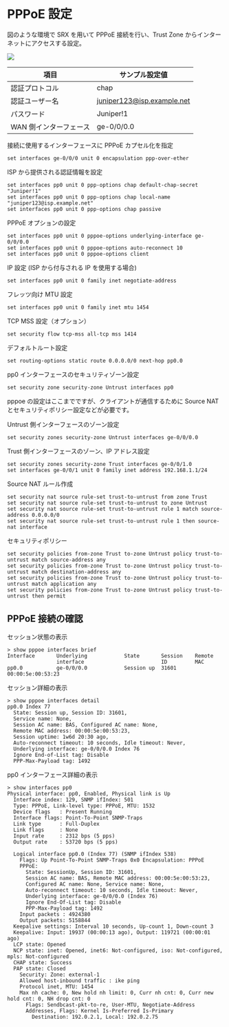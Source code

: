 # PPPoE 設定

図のような環境で SRX を用いて PPPoE 接続を行い、Trust Zone からインターネットにアクセスする設定。

![](https://publicmediastore.blob.core.windows.net/photo/srx/pppoe-sample.png)

| 項目 | サンプル設定値 | 
| --- | --- |
| 認証プロトコル | chap |
| 認証ユーザー名 | juniper123@isp.example.net |
| パスワード | Juniper!1 |
| WAN 側インターフェース | ge-0/0/0.0 |

接続に使用するインターフェースに PPPoE カプセル化を指定
```
set interfaces ge-0/0/0 unit 0 encapsulation ppp-over-ether
```

ISP から提供される認証情報を設定
```
set interfaces pp0 unit 0 ppp-options chap default-chap-secret "Juniper!1"
set interfaces pp0 unit 0 ppp-options chap local-name "juniper123@isp.example.net"
set interfaces pp0 unit 0 ppp-options chap passive
```

PPPoE オプションの設定
```
set interfaces pp0 unit 0 pppoe-options underlying-interface ge-0/0/0.0
set interfaces pp0 unit 0 pppoe-options auto-reconnect 10
set interfaces pp0 unit 0 pppoe-options client
```

IP 設定 (ISP から付与される IP を使用する場合)
```
set interfaces pp0 unit 0 family inet negotiate-address
```

フレッツ向け MTU 設定
```
set interfaces pp0 unit 0 family inet mtu 1454
```

TCP MSS 設定（オプション）
```
set security flow tcp-mss all-tcp mss 1414
```

デフォルトルート設定
```
set routing-options static route 0.0.0.0/0 next-hop pp0.0
```

pp0 インターフェースのセキュリティゾーン設定
```
set security zone security-zone Untrust interfaces pp0
```

pppoe の設定はここまでですが、クライアントが通信するために Source NAT とセキュリティポリシー設定などが必要です。

Untrust 側インターフェースのゾーン設定
```
set security zones security-zone Untrust interfaces ge-0/0/0.0
```

Trust 側インターフェースのゾーン、IP アドレス設定
```
set security zones security-zone Trust interfaces ge-0/0/1.0
set interfaces ge-0/0/1 unit 0 family inet address 192.168.1.1/24
```

Source NAT ルール作成
```
set security nat source rule-set trust-to-untrust from zone Trust
set security nat source rule-set trust-to-untrust to zone Untrust
set security nat source rule-set trust-to-untrust rule 1 match source-address 0.0.0.0/0
set security nat source rule-set trust-to-untrust rule 1 then source-nat interface
```

セキュリティポリシー
```
set security policies from-zone Trust to-zone Untrust policy trust-to-untrust match source-address any
set security policies from-zone Trust to-zone Untrust policy trust-to-untrust match destination-address any
set security policies from-zone Trust to-zone Untrust policy trust-to-untrust match application any
set security policies from-zone Trust to-zone Untrust policy trust-to-untrust then permit
```

## PPPoE 接続の確認

セッション状態の表示
```
> show pppoe interfaces brief
Interface       Underlying            State       Session    Remote
                interface                         ID         MAC
pp0.0           ge-0/0/0.0            Session up  31601      00:00:5e:00:53:23
```

セッション詳細の表示
```
> show pppoe interfaces detail
pp0.0 Index 77
  State: Session up, Session ID: 31601,
  Service name: None,
  Session AC name: BAS, Configured AC name: None,
  Remote MAC address: 00:00:5e:00:53:23,
  Session uptime: 1w6d 20:30 ago,
  Auto-reconnect timeout: 10 seconds, Idle timeout: Never,
  Underlying interface: ge-0/0/0.0 Index 76
  Ignore End-of-List tag: Disable
  PPP-Max-Payload tag: 1492
```
pp0 インターフェース詳細の表示
```
> show interfaces pp0
Physical interface: pp0, Enabled, Physical link is Up
  Interface index: 129, SNMP ifIndex: 501
  Type: PPPoE, Link-level type: PPPoE, MTU: 1532
  Device flags   : Present Running
  Interface flags: Point-To-Point SNMP-Traps
  Link type      : Full-Duplex
  Link flags     : None
  Input rate     : 2312 bps (5 pps)
  Output rate    : 53720 bps (5 pps)

  Logical interface pp0.0 (Index 77) (SNMP ifIndex 538)
    Flags: Up Point-To-Point SNMP-Traps 0x0 Encapsulation: PPPoE
    PPPoE:
      State: SessionUp, Session ID: 31601,
      Session AC name: BAS, Remote MAC address: 00:00:5e:00:53:23,
      Configured AC name: None, Service name: None,
      Auto-reconnect timeout: 10 seconds, Idle timeout: Never,
      Underlying interface: ge-0/0/0.0 (Index 76)
      Ignore End-Of-List tag: Disable
      PPP-Max-Payload tag: 1492
    Input packets : 4924380
    Output packets: 5158844
  Keepalive settings: Interval 10 seconds, Up-count 1, Down-count 3
  Keepalive: Input: 19937 (00:00:13 ago), Output: 119721 (00:00:01 ago)
  LCP state: Opened
  NCP state: inet: Opened, inet6: Not-configured, iso: Not-configured, mpls: Not-configured
  CHAP state: Success
  PAP state: Closed
    Security: Zone: external-1
    Allowed host-inbound traffic : ike ping
    Protocol inet, MTU: 1454
    Max nh cache: 0, New hold nh limit: 0, Curr nh cnt: 0, Curr new hold cnt: 0, NH drop cnt: 0
      Flags: Sendbcast-pkt-to-re, User-MTU, Negotiate-Address
      Addresses, Flags: Kernel Is-Preferred Is-Primary
        Destination: 192.0.2.1, Local: 192.0.2.75
```
